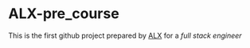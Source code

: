 # ALX-pre_course
This is the first github project prepared by [ALX](https://www.alxafrica.com/) for a *full stack engineer* 
